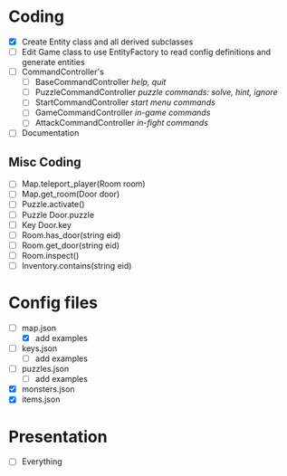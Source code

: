 # Coding

- [x] Create Entity class and all derived subclasses
- [ ] Edit Game class to use EntityFactory to read config definitions and generate entities
- [ ] CommandController's
  - [ ] BaseCommandController *help, quit*
  - [ ] PuzzleCommandController *puzzle commands: solve, hint, ignore*
  - [ ] StartCommandController *start menu commands*
  - [ ] GameCommandController *in-game commands*
  - [ ] AttackCommandController *in-fight commands*
- [ ] Documentation

## Misc Coding

- [ ] Map.teleport_player(Room room)
- [ ] Map.get_room(Door door)
- [ ] Puzzle.activate()
- [ ] Puzzle Door.puzzle
- [ ] Key Door.key
- [ ] Room.has_door(string eid)
- [ ] Room.get_door(string eid)
- [ ] Room.inspect()
- [ ] Inventory.contains(string eid)

# Config files

- [ ] map.json
  - [x] add examples
- [ ] keys.json
  - [ ] add examples
- [ ] puzzles.json
  - [ ] add examples
- [x] monsters.json
- [x] items.json

# Presentation

- [ ] Everything
